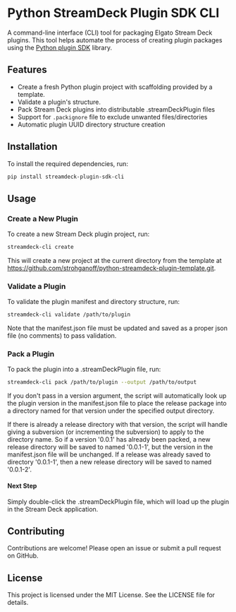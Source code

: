 # Python StreamDeck Plugin SDK CLI

A command-line interface (CLI) tool for packaging Elgato Stream Deck plugins. This tool helps automate the process of creating plugin packages using the [Python plugin SDK](https://github.com/strohganoff/python-streamdeck-plugin-sdk) library.

## Features

- Create a fresh Python plugin project with scaffolding provided by a template.
- Validate a plugin's structure.
- Pack Stream Deck plugins into distributable .streamDeckPlugin files
- Support for `.packignore` file to exclude unwanted files/directories
- Automatic plugin UUID directory structure creation

## Installation

To install the required dependencies, run:
```bash
pip install streamdeck-plugin-sdk-cli
```

## Usage

### Create a New Plugin
To create a new Stream Deck plugin project, run:
```bash
streamdeck-cli create
```

This will create a new project at the current directory from the template at https://github.com/strohganoff/python-streamdeck-plugin-template.git.


### Validate a Plugin
To validate the plugin manifest and directory structure, run:
```bash
streamdeck-cli validate /path/to/plugin
```

Note that the manifest.json file must be updated and saved as a proper json file (no comments) to pass validation.

### Pack a Plugin
To pack the plugin into a .streamDeckPlugin file, run:
```bash
streamdeck-cli pack /path/to/plugin --output /path/to/output
```

If you don't pass in a version argument, the script will automatically look up the plugin version in the manifest.json file to place the release package into a directory named for that version under the specified output directory.

If there is already a release directory with that version, the script will handle giving a subversion (or incrementing the subversion) to apply to the directory name.
So if a version '0.0.1' has already been packed, a new release directory will be saved to named '0.0.1-1', but the version in the manifest.json file will be unchanged.
If a release was already saved to directory '0.0.1-1', then a new release directory will be saved to named '0.0.1-2'.

#### Next Step
Simply double-click the .streamDeckPlugin file, which will load up the plugin in the Stream Deck application.


## Contributing
Contributions are welcome! Please open an issue or submit a pull request on GitHub.

## License
This project is licensed under the MIT License. See the LICENSE file for details.

